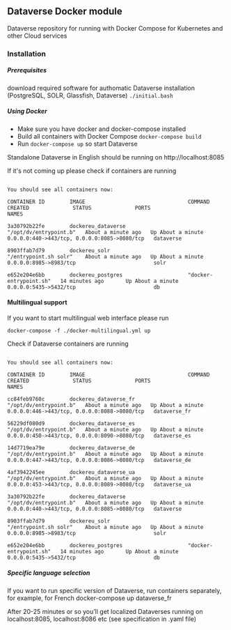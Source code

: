 ## Dataverse Docker module
Dataverse repository for running with Docker Compose for Kubernetes and other Cloud services

### Installation

##### Prerequisites
 download required software for authomatic Dataverse installation (PostgreSQL, SOLR, Glassfish, Dataverse)
`./initial.bash`

##### Using Docker
* Make sure you have docker and docker-compose installed
* Build all containers with Docker Compose `docker-compose build` 
* Run `docker-compose up` so start Dataverse

Standalone Dataverse in English should be running on http://localhost:8085

If it's not coming up please check if containers are running

```docker ps

You should see all containers now:

CONTAINER ID        IMAGE                                 COMMAND                  CREATED              STATUS              PORTS                                          NAMES

3a30792b22fe        dockereu_dataverse                    "/opt/dv/entrypoint.b"   About a minute ago   Up About a minute   0.0.0.0:440->443/tcp, 0.0.0.0:8085->8080/tcp   dataverse

8903ffab7d79        dockereu_solr                         "/entrypoint.sh solr"    About a minute ago   Up About a minute   0.0.0.0:8985->8983/tcp                         solr

e652e204e6bb        dockereu_postgres                     "docker-entrypoint.sh"   14 minutes ago       Up About a minute   0.0.0.0:5435->5432/tcp                         db
```

#### Multilingual support
If you want to start multilingual web interface please run

`docker-compose -f ./docker-multilingual.yml up`

Check if Dataverse containers are running

```docker ps

You should see all containers now:

CONTAINER ID        IMAGE                                 COMMAND                  CREATED              STATUS              PORTS                                          NAMES

cc84feb9760c        dockereu_dataverse_fr                 "/opt/dv/entrypoint.b"   About a minute ago   Up About a minute   0.0.0.0:446->443/tcp, 0.0.0.0:8088->8080/tcp   dataverse_fr

56229df080d9        dockereu_dataverse_es                 "/opt/dv/entrypoint.b"   About a minute ago   Up About a minute   0.0.0.0:450->443/tcp, 0.0.0.0:8090->8080/tcp   dataverse_es

14d7719ea79e        dockereu_dataverse_de                 "/opt/dv/entrypoint.b"   About a minute ago   Up About a minute   0.0.0.0:447->443/tcp, 0.0.0.0:8086->8080/tcp   dataverse_de

4af3942245ee        dockereu_dataverse_ua                 "/opt/dv/entrypoint.b"   About a minute ago   Up About a minute   0.0.0.0:453->443/tcp, 0.0.0.0:8089->8080/tcp   dataverse_ua

3a30792b22fe        dockereu_dataverse                    "/opt/dv/entrypoint.b"   About a minute ago   Up About a minute   0.0.0.0:440->443/tcp, 0.0.0.0:8085->8080/tcp   dataverse

8903ffab7d79        dockereu_solr                         "/entrypoint.sh solr"    About a minute ago   Up About a minute   0.0.0.0:8985->8983/tcp                         solr

e652e204e6bb        dockereu_postgres                     "docker-entrypoint.sh"   14 minutes ago       Up About a minute   0.0.0.0:5435->5432/tcp                         db
```

##### Specific language selection
If you want to run specific version of Dataverse, run containers separately, for example, for French
docker-compose up dataverse_fr

After 20-25 minutes or so you’ll get localized Dataverses running on localhost:8085, localhost:8086 etc (see specification in .yaml file)
